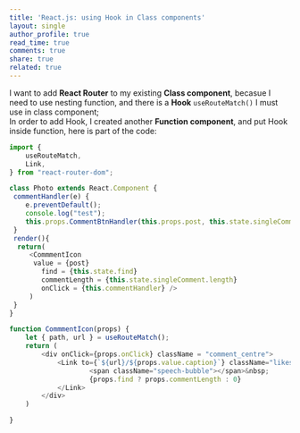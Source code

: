 ```yaml
---
title: 'React.js: using Hook in Class components'
layout: single
author_profile: true
read_time: true
comments: true
share: true
related: true
---
```


I want to add **React Router** to my existing **Class component**, becasue I need to use nesting function, and there is a **Hook** `useRouteMatch()` I must use in class component; <br/>
In order to add Hook, I created another **Function component**, and put Hook inside function, here is part of the code:

```js
import {
    useRouteMatch,
    Link,
} from "react-router-dom";

class Photo extends React.Component {
 commentHandler(e) {
	e.preventDefault();
	console.log("test");
	this.props.CommentBtnHandler(this.props.post, this.state.singleComment);
 }
 render(){
  return(
	 <CommmentIcon 
	  value = {post} 
		find = {this.state.find} 
		commentLength = {this.state.singleComment.length} 
		onClick = {this.commentHandler} />
	 )
 }
}

function CommmentIcon(props) {
    let { path, url } = useRouteMatch();
    return (
        <div onClick={props.onClick} className = "comment_centre">
            <Link to={`${url}/${props.value.caption}`} className="likes" style={{ paddingTop: 30 }}  >
                    <span className="speech-bubble"></span>&nbsp;
                    {props.find ? props.commentLength : 0}
            </Link>
        </div>
    )

}
```